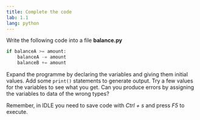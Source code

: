 ```yaml
---
title: Complete the code
lab: 1.1
lang: python
---
```


Write the following code into a file **balance.py**

```python
if balanceA >= amount:
    balanceA -= amount
    balanceB += amount
```

Expand the programme by declaring the variables and giving them initial values.
Add some `print()` statements to generate output.
Try a few values for the variables to see what you get.
Can you produce errors by assigning the variables to data of the wrong types?

Remember, in IDLE you need to save code with *Ctrl + s* and press *F5* to execute.

